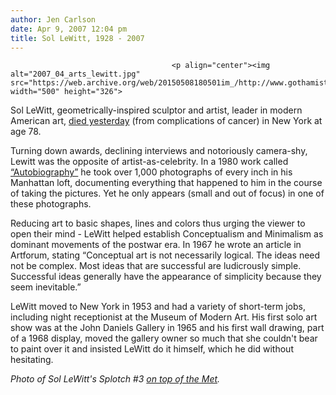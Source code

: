 ```yaml
---
author: Jen Carlson
date: Apr 9, 2007 12:04 pm
title: Sol LeWitt, 1928 - 2007
---
```


	
										<p align="center"><img alt="2007_04_arts_lewitt.jpg" src="https://web.archive.org/web/20150508180501im_/http://www.gothamist.com/attachments/arts_jen/2007_04_arts_lewitt.jpg" width="500" height="326">
</p><p>
Sol LeWitt, geometrically-inspired sculptor and artist, leader in modern American art, <a href="https://web.archive.org/web/20150508180501/http://www.nytimes.com/2007/04/09/arts/design/09lewitt.html?_r=1&amp;hp&amp;oref=slogin">died yesterday</a> (from complications of cancer) in New York at age 78.

</p><p>Turning down awards, declining interviews and notoriously camera-shy, Lewitt was the opposite of artist-as-celebrity. In a 1980 work called <a href="https://web.archive.org/web/20150508180501/http://www.zuckerartbooks.com/cgi-bin/zucker/816.html">&#x201C;Autobiography&#x201D;</a> he took over 1,000 photographs of every inch in his Manhattan loft, documenting everything that  happened to him in the course of taking the pictures. Yet he only appears (small and out of focus) in one of these photographs. </p>

<p>Reducing art to basic shapes, lines and colors thus urging the viewer to open their mind - LeWitt helped establish Conceptualism and Minimalism as dominant movements of the postwar era. In 1967 he wrote an article in Artforum, stating &#x201C;Conceptual art is not necessarily logical. The ideas need not be complex. Most ideas that are successful are ludicrously simple. Successful ideas generally have the appearance of simplicity because they seem inevitable.&#x201D;</p>

<p>LeWitt moved to New York in 1953 and had a variety of short-term jobs, including night receptionist at the Museum of Modern Art. His first solo art show was at the John Daniels Gallery in 1965 and his first wall drawing, part of a 1968 display, moved the gallery owner so much that she couldn&apos;t bear to paint over it and insisted LeWitt do it himself, which he did without hesitating.</p>

<p><em>Photo of Sol LeWitt&apos;s Splotch #3 <a href="https://web.archive.org/web/20150508180501/http://www.metmuseum.org/special/Sol_LeWitt/view_1.asp?item=0&amp;view=l">on top of the Met</a>.</em></p>					
										
									
				